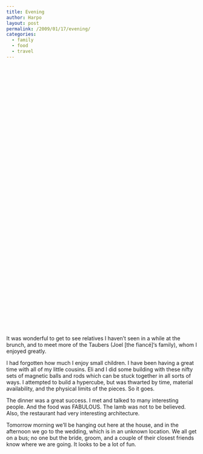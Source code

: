 ```yaml
---
title: Evening
author: Harpo
layout: post
permalink: /2009/01/17/evening/
categories:
  - family
  - food
  - travel
---
```

<div id='gallery-3' class='gallery galleryid-758 gallery-columns-4 gallery-size-thumbnail'>
  <dl class='gallery-item'>
    <dt class='gallery-icon '>
      <a href='http://harpojaeger.github.io/media/wp-content/uploads/2009/01/p-640-480-dd68696b-2d7c-4c3b-8352-e65ceaac1058.jpeg'><img width="1" height="1" src="http://harpojaeger.github.io/media/wp-content/uploads/2009/01/p-640-480-dd68696b-2d7c-4c3b-8352-e65ceaac1058.jpeg" class="attachment-thumbnail" alt="p-640-480-dd68696b-2d7c-4c3b-8352-e65ceaac1058.jpeg" /></a>
    </dt>
  </dl>
  
  <dl class='gallery-item'>
    <dt class='gallery-icon '>
      <a href='http://harpojaeger.github.io/media/wp-content/uploads/2009/01/p-640-480-f782965c-5ed5-45d0-8053-c19926d8fad2.jpeg'><img width="1" height="1" src="http://harpojaeger.github.io/media/wp-content/uploads/2009/01/p-640-480-f782965c-5ed5-45d0-8053-c19926d8fad2.jpeg" class="attachment-thumbnail" alt="p-640-480-f782965c-5ed5-45d0-8053-c19926d8fad2.jpeg" /></a>
    </dt>
  </dl>
  
  <dl class='gallery-item'>
    <dt class='gallery-icon '>
      <a href='http://harpojaeger.github.io/media/wp-content/uploads/2009/01/p-640-480-5aceb299-d38c-4f9f-9c5d-d886320974e8.jpeg'><img width="1" height="1" src="http://harpojaeger.github.io/media/wp-content/uploads/2009/01/p-640-480-5aceb299-d38c-4f9f-9c5d-d886320974e8.jpeg" class="attachment-thumbnail" alt="p-640-480-5aceb299-d38c-4f9f-9c5d-d886320974e8.jpeg" /></a>
    </dt>
  </dl>
  
  <dl class='gallery-item'>
    <dt class='gallery-icon '>
      <a href='http://harpojaeger.github.io/media/wp-content/uploads/2009/01/p-640-480-9741d670-31bb-4742-966d-b087ab189904.jpeg'><img width="1" height="1" src="http://harpojaeger.github.io/media/wp-content/uploads/2009/01/p-640-480-9741d670-31bb-4742-966d-b087ab189904.jpeg" class="attachment-thumbnail" alt="p-640-480-9741d670-31bb-4742-966d-b087ab189904.jpeg" /></a>
    </dt>
  </dl>
  
  <br style="clear: both" /><dl class='gallery-item'>
    <dt class='gallery-icon '>
      <a href='http://harpojaeger.github.io/media/wp-content/uploads/2009/01/p-640-480-ad9f5e8e-2bf4-4fc8-a2fb-6f767a5fc827.jpeg'><img width="1" height="1" src="http://harpojaeger.github.io/media/wp-content/uploads/2009/01/p-640-480-ad9f5e8e-2bf4-4fc8-a2fb-6f767a5fc827.jpeg" class="attachment-thumbnail" alt="p-640-480-ad9f5e8e-2bf4-4fc8-a2fb-6f767a5fc827.jpeg" /></a>
    </dt>
  </dl>
  
  <dl class='gallery-item'>
    <dt class='gallery-icon '>
      <a href='http://harpojaeger.github.io/media/wp-content/uploads/2009/01/l-640-480-dcbaaea3-4ee4-41fa-b192-27539091f7a6.jpeg'><img width="1" height="1" src="http://harpojaeger.github.io/media/wp-content/uploads/2009/01/l-640-480-dcbaaea3-4ee4-41fa-b192-27539091f7a6.jpeg" class="attachment-thumbnail" alt="l-640-480-dcbaaea3-4ee4-41fa-b192-27539091f7a6.jpeg" /></a>
    </dt>
  </dl>
  
  <dl class='gallery-item'>
    <dt class='gallery-icon '>
      <a href='http://harpojaeger.github.io/media/wp-content/uploads/2009/01/l-640-480-5dc739bc-2224-45ff-a409-3217085769ba.jpeg'><img width="1" height="1" src="http://harpojaeger.github.io/media/wp-content/uploads/2009/01/l-640-480-5dc739bc-2224-45ff-a409-3217085769ba.jpeg" class="attachment-thumbnail" alt="l-640-480-5dc739bc-2224-45ff-a409-3217085769ba.jpeg" /></a>
    </dt>
  </dl>
  
  <dl class='gallery-item'>
    <dt class='gallery-icon '>
      <a href='http://harpojaeger.github.io/media/wp-content/uploads/2009/01/l-640-480-0c124e9d-dd26-450b-8074-f06984846c2d.jpeg'><img width="1" height="1" src="http://harpojaeger.github.io/media/wp-content/uploads/2009/01/l-640-480-0c124e9d-dd26-450b-8074-f06984846c2d.jpeg" class="attachment-thumbnail" alt="l-640-480-0c124e9d-dd26-450b-8074-f06984846c2d.jpeg" /></a>
    </dt>
  </dl>
  
  <br style="clear: both" /><dl class='gallery-item'>
    <dt class='gallery-icon '>
      <a href='http://harpojaeger.github.io/media/wp-content/uploads/2009/01/l-640-480-f47c1fdd-80fa-469c-a16c-320323a44011.jpeg'><img width="1" height="1" src="http://harpojaeger.github.io/media/wp-content/uploads/2009/01/l-640-480-f47c1fdd-80fa-469c-a16c-320323a44011.jpeg" class="attachment-thumbnail" alt="l-640-480-f47c1fdd-80fa-469c-a16c-320323a44011.jpeg" /></a>
    </dt>
  </dl>
  
  <dl class='gallery-item'>
    <dt class='gallery-icon '>
      <a href='http://harpojaeger.github.io/media/wp-content/uploads/2009/01/p-640-480-f862225f-a079-426a-b831-be2bf7d5d130.jpeg'><img width="1" height="1" src="http://harpojaeger.github.io/media/wp-content/uploads/2009/01/p-640-480-f862225f-a079-426a-b831-be2bf7d5d130.jpeg" class="attachment-thumbnail" alt="p-640-480-f862225f-a079-426a-b831-be2bf7d5d130.jpeg" /></a>
    </dt>
  </dl>
  
  <dl class='gallery-item'>
    <dt class='gallery-icon '>
      <a href='http://harpojaeger.github.io/media/wp-content/uploads/2009/01/l-640-480-bba8d508-fc32-4683-bcff-227c759db44a.jpeg'><img width="1" height="1" src="http://harpojaeger.github.io/media/wp-content/uploads/2009/01/l-640-480-bba8d508-fc32-4683-bcff-227c759db44a.jpeg" class="attachment-thumbnail" alt="l-640-480-bba8d508-fc32-4683-bcff-227c759db44a.jpeg" /></a>
    </dt>
  </dl>
  
  <dl class='gallery-item'>
    <dt class='gallery-icon '>
      <a href='http://harpojaeger.github.io/media/wp-content/uploads/2009/01/l-640-480-756d659d-1471-4ab9-86dc-aef0b3158f30.jpeg'><img width="1" height="1" src="http://harpojaeger.github.io/media/wp-content/uploads/2009/01/l-640-480-756d659d-1471-4ab9-86dc-aef0b3158f30.jpeg" class="attachment-thumbnail" alt="l-640-480-756d659d-1471-4ab9-86dc-aef0b3158f30.jpeg" /></a>
    </dt>
  </dl>
  
  <br style="clear: both" /><dl class='gallery-item'>
    <dt class='gallery-icon '>
      <a href='http://harpojaeger.github.io/media/wp-content/uploads/2009/01/p-640-480-1d2fa3f1-48dd-4101-92d3-91a7460c11b5.jpeg'><img width="1" height="1" src="http://harpojaeger.github.io/media/wp-content/uploads/2009/01/p-640-480-1d2fa3f1-48dd-4101-92d3-91a7460c11b5.jpeg" class="attachment-thumbnail" alt="p-640-480-1d2fa3f1-48dd-4101-92d3-91a7460c11b5.jpeg" /></a>
    </dt>
  </dl>
  
  <dl class='gallery-item'>
    <dt class='gallery-icon '>
      <a href='http://harpojaeger.github.io/media/wp-content/uploads/2009/01/p-640-480-0783e8f0-70d9-492c-8d5d-e4171fa10593.jpeg'><img width="1" height="1" src="http://harpojaeger.github.io/media/wp-content/uploads/2009/01/p-640-480-0783e8f0-70d9-492c-8d5d-e4171fa10593.jpeg" class="attachment-thumbnail" alt="p-640-480-0783e8f0-70d9-492c-8d5d-e4171fa10593.jpeg" /></a>
    </dt>
  </dl>
  
  <dl class='gallery-item'>
    <dt class='gallery-icon '>
      <a href='http://harpojaeger.github.io/media/wp-content/uploads/2009/01/l-640-480-39d283ce-14ff-45c4-bc7e-5160e515900c.jpeg'><img width="1" height="1" src="http://harpojaeger.github.io/media/wp-content/uploads/2009/01/l-640-480-39d283ce-14ff-45c4-bc7e-5160e515900c.jpeg" class="attachment-thumbnail" alt="l-640-480-39d283ce-14ff-45c4-bc7e-5160e515900c.jpeg" /></a>
    </dt>
  </dl>
  
  <dl class='gallery-item'>
    <dt class='gallery-icon '>
      <a href='http://harpojaeger.github.io/media/wp-content/uploads/2009/01/l-640-480-c8bd5a7c-af84-448b-8c83-86815ec60055.jpeg'><img width="1" height="1" src="http://harpojaeger.github.io/media/wp-content/uploads/2009/01/l-640-480-c8bd5a7c-af84-448b-8c83-86815ec60055.jpeg" class="attachment-thumbnail" alt="l-640-480-c8bd5a7c-af84-448b-8c83-86815ec60055.jpeg" /></a>
    </dt>
  </dl>
  
  <br style="clear: both" /><dl class='gallery-item'>
    <dt class='gallery-icon '>
      <a href='http://harpojaeger.github.io/media/wp-content/uploads/2009/01/l-640-480-7e017f5c-382b-4ff7-a255-20ee31997895.jpeg'><img width="1" height="1" src="http://harpojaeger.github.io/media/wp-content/uploads/2009/01/l-640-480-7e017f5c-382b-4ff7-a255-20ee31997895.jpeg" class="attachment-thumbnail" alt="l-640-480-7e017f5c-382b-4ff7-a255-20ee31997895.jpeg" /></a>
    </dt>
  </dl>
  
  <dl class='gallery-item'>
    <dt class='gallery-icon '>
      <a href='http://harpojaeger.github.io/media/wp-content/uploads/2009/01/l-640-480-86204b1a-d6c4-48dc-ab3c-f7eefb313312.jpeg'><img width="1" height="1" src="http://harpojaeger.github.io/media/wp-content/uploads/2009/01/l-640-480-86204b1a-d6c4-48dc-ab3c-f7eefb313312.jpeg" class="attachment-thumbnail" alt="l-640-480-86204b1a-d6c4-48dc-ab3c-f7eefb313312.jpeg" /></a>
    </dt>
  </dl>
  
  <dl class='gallery-item'>
    <dt class='gallery-icon '>
      <a href='http://harpojaeger.github.io/media/wp-content/uploads/2009/01/l-640-480-fc483392-65eb-4c4c-ac48-3d8b8269c251.jpeg'><img width="1" height="1" src="http://harpojaeger.github.io/media/wp-content/uploads/2009/01/l-640-480-fc483392-65eb-4c4c-ac48-3d8b8269c251.jpeg" class="attachment-thumbnail" alt="l-640-480-fc483392-65eb-4c4c-ac48-3d8b8269c251.jpeg" /></a>
    </dt>
  </dl>
  
  <dl class='gallery-item'>
    <dt class='gallery-icon '>
      <a href='http://harpojaeger.github.io/media/wp-content/uploads/2009/01/l-640-480-315567eb-86f2-4c53-bc10-3fa6621b75a5.jpeg'><img width="1" height="1" src="http://harpojaeger.github.io/media/wp-content/uploads/2009/01/l-640-480-315567eb-86f2-4c53-bc10-3fa6621b75a5.jpeg" class="attachment-thumbnail" alt="l-640-480-315567eb-86f2-4c53-bc10-3fa6621b75a5.jpeg" /></a>
    </dt>
  </dl>
  
  <br style="clear: both" /><dl class='gallery-item'>
    <dt class='gallery-icon '>
      <a href='http://harpojaeger.github.io/media/wp-content/uploads/2009/01/l-640-480-371aa818-661e-450c-8463-0d6b049e6016.jpeg'><img width="1" height="1" src="http://harpojaeger.github.io/media/wp-content/uploads/2009/01/l-640-480-371aa818-661e-450c-8463-0d6b049e6016.jpeg" class="attachment-thumbnail" alt="l-640-480-371aa818-661e-450c-8463-0d6b049e6016.jpeg" /></a>
    </dt>
  </dl>
  
  <dl class='gallery-item'>
    <dt class='gallery-icon '>
      <a href='http://harpojaeger.github.io/media/wp-content/uploads/2009/01/l-640-480-13e9eeb7-cac8-4bde-9344-d23b4fc5e68a.jpeg'><img width="1" height="1" src="http://harpojaeger.github.io/media/wp-content/uploads/2009/01/l-640-480-13e9eeb7-cac8-4bde-9344-d23b4fc5e68a.jpeg" class="attachment-thumbnail" alt="l-640-480-13e9eeb7-cac8-4bde-9344-d23b4fc5e68a.jpeg" /></a>
    </dt>
  </dl>
  
  <dl class='gallery-item'>
    <dt class='gallery-icon '>
      <a href='http://harpojaeger.github.io/media/wp-content/uploads/2009/01/p-640-480-9657933a-f245-4bb0-9ad4-f4953ea24e48.jpeg'><img width="1" height="1" src="http://harpojaeger.github.io/media/wp-content/uploads/2009/01/p-640-480-9657933a-f245-4bb0-9ad4-f4953ea24e48.jpeg" class="attachment-thumbnail" alt="p-640-480-9657933a-f245-4bb0-9ad4-f4953ea24e48.jpeg" /></a>
    </dt>
  </dl>
  
  <dl class='gallery-item'>
    <dt class='gallery-icon '>
      <a href='http://harpojaeger.github.io/media/wp-content/uploads/2009/01/l-640-480-ec445672-5947-476a-a51c-30aa07bb14d7.jpeg'><img width="1" height="1" src="http://harpojaeger.github.io/media/wp-content/uploads/2009/01/l-640-480-ec445672-5947-476a-a51c-30aa07bb14d7.jpeg" class="attachment-thumbnail" alt="l-640-480-ec445672-5947-476a-a51c-30aa07bb14d7.jpeg" /></a>
    </dt>
  </dl>
  
  <br style="clear: both" /><dl class='gallery-item'>
    <dt class='gallery-icon '>
      <a href='http://harpojaeger.github.io/media/wp-content/uploads/2009/01/l-640-480-caa88576-08fe-451c-9f2c-77e372cb6817.jpeg'><img width="1" height="1" src="http://harpojaeger.github.io/media/wp-content/uploads/2009/01/l-640-480-caa88576-08fe-451c-9f2c-77e372cb6817.jpeg" class="attachment-thumbnail" alt="l-640-480-caa88576-08fe-451c-9f2c-77e372cb6817.jpeg" /></a>
    </dt>
  </dl>
  
  <dl class='gallery-item'>
    <dt class='gallery-icon '>
      <a href='http://harpojaeger.github.io/media/wp-content/uploads/2009/01/l-640-480-5b4efc4f-9405-4086-8b83-dc2830659cc0.jpeg'><img width="1" height="1" src="http://harpojaeger.github.io/media/wp-content/uploads/2009/01/l-640-480-5b4efc4f-9405-4086-8b83-dc2830659cc0.jpeg" class="attachment-thumbnail" alt="l-640-480-5b4efc4f-9405-4086-8b83-dc2830659cc0.jpeg" /></a>
    </dt>
  </dl>
  
  <dl class='gallery-item'>
    <dt class='gallery-icon '>
      <a href='http://harpojaeger.github.io/media/wp-content/uploads/2009/01/l-640-480-fd6b8889-2c7b-4547-a081-491f595114f0.jpeg'><img width="1" height="1" src="http://harpojaeger.github.io/media/wp-content/uploads/2009/01/l-640-480-fd6b8889-2c7b-4547-a081-491f595114f0.jpeg" class="attachment-thumbnail" alt="l-640-480-fd6b8889-2c7b-4547-a081-491f595114f0.jpeg" /></a>
    </dt>
  </dl>
  
  <dl class='gallery-item'>
    <dt class='gallery-icon '>
      <a href='http://harpojaeger.github.io/media/wp-content/uploads/2009/01/l-640-480-6bf32ad0-4274-4b5b-8d88-c184adda912a.jpeg'><img width="1" height="1" src="http://harpojaeger.github.io/media/wp-content/uploads/2009/01/l-640-480-6bf32ad0-4274-4b5b-8d88-c184adda912a.jpeg" class="attachment-thumbnail" alt="l-640-480-6bf32ad0-4274-4b5b-8d88-c184adda912a.jpeg" /></a>
    </dt>
  </dl>
  
  <br style="clear: both" /><dl class='gallery-item'>
    <dt class='gallery-icon '>
      <a href='http://harpojaeger.github.io/media/wp-content/uploads/2009/01/p-640-480-dbb33bf5-8a63-4816-8539-b34e88059e2b.jpeg'><img width="1" height="1" src="http://harpojaeger.github.io/media/wp-content/uploads/2009/01/p-640-480-dbb33bf5-8a63-4816-8539-b34e88059e2b.jpeg" class="attachment-thumbnail" alt="p-640-480-dbb33bf5-8a63-4816-8539-b34e88059e2b.jpeg" /></a>
    </dt>
  </dl>
  
  <dl class='gallery-item'>
    <dt class='gallery-icon '>
      <a href='http://harpojaeger.github.io/media/wp-content/uploads/2009/01/p-640-480-4ec58a1e-c2fa-4c51-beb5-40a9ecc92b91.jpeg'><img width="1" height="1" src="http://harpojaeger.github.io/media/wp-content/uploads/2009/01/p-640-480-4ec58a1e-c2fa-4c51-beb5-40a9ecc92b91.jpeg" class="attachment-thumbnail" alt="p-640-480-4ec58a1e-c2fa-4c51-beb5-40a9ecc92b91.jpeg" /></a>
    </dt>
  </dl>
  
  <dl class='gallery-item'>
    <dt class='gallery-icon '>
      <a href='http://harpojaeger.github.io/media/wp-content/uploads/2009/01/l-640-480-ce257e94-ae42-452d-9ac9-2f31054a88b6.jpeg'><img width="1" height="1" src="http://harpojaeger.github.io/media/wp-content/uploads/2009/01/l-640-480-ce257e94-ae42-452d-9ac9-2f31054a88b6.jpeg" class="attachment-thumbnail" alt="l-640-480-ce257e94-ae42-452d-9ac9-2f31054a88b6.jpeg" /></a>
    </dt>
  </dl>
  
  <br style='clear: both' />
</div>

It was wonderful to get to see relatives I haven&#8217;t seen in a while at the brunch, and to meet more of the Taubers (Joel [the fiancé]&#8216;s family), whom I enjoyed greatly.

I had forgotten how much I enjoy small children. I have been having a great time with all of my little cousins. Eli and I did some building with these nifty sets of magnetic balls and rods which can be stuck together in all sorts of ways. I attempted to build a hypercube, but was thwarted by time, material availability, and the physical limits of the pieces. So it goes.

The dinner was a great success. I met and talked to many interesting people. And the food was FABULOUS. The lamb was not to be believed. Also, the restaurant had very interesting architecture.

Tomorrow morning we&#8217;ll be hanging out here at the house, and in the afternoon we go to the wedding, which is in an unknown location. We all get on a bus; no one but the bride, groom, and a couple of their closest friends know where we are going. It looks to be a lot of fun.